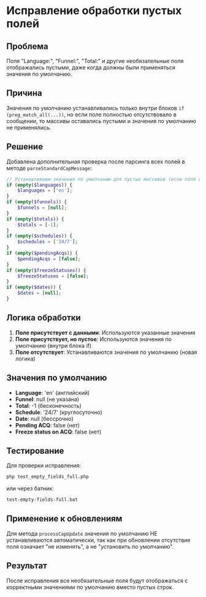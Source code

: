 # Исправление обработки пустых полей

## Проблема
Поля "Language:", "Funnel:", "Total:" и другие необязательные поля отображались пустыми, даже когда должны были применяться значения по умолчанию.

## Причина
Значения по умолчанию устанавливались только внутри блоков `if (preg_match_all(...))`, но если поле полностью отсутствовало в сообщении, то массивы оставались пустыми и значения по умолчанию не применялись.

## Решение
Добавлена дополнительная проверка после парсинга всех полей в методе `parseStandardCapMessage`:

```php
// Устанавливаем значения по умолчанию для пустых массивов (если поля отсутствуют)
if (empty($languages)) {
    $languages = ['en'];
}
if (empty($funnels)) {
    $funnels = [null];
}
if (empty($totals)) {
    $totals = [-1];
}
if (empty($schedules)) {
    $schedules = ['24/7'];
}
if (empty($pendingAcqs)) {
    $pendingAcqs = [false];
}
if (empty($freezeStatuses)) {
    $freezeStatuses = [false];
}
if (empty($dates)) {
    $dates = [null];
}
```

## Логика обработки
1. **Поле присутствует с данными**: Используются указанные значения
2. **Поле присутствует, но пустое**: Используются значения по умолчанию (внутри блока if)
3. **Поле отсутствует**: Устанавливаются значения по умолчанию (новая логика)

## Значения по умолчанию
- **Language**: 'en' (английский)
- **Funnel**: null (не указана)
- **Total**: -1 (бесконечность)
- **Schedule**: '24/7' (круглосуточно)
- **Date**: null (бессрочно)
- **Pending ACQ**: false (нет)
- **Freeze status on ACQ**: false (нет)

## Тестирование
Для проверки исправления:
```bash
php test_empty_fields_full.php
```

или через батник:
```bash
test-empty-fields-full.bat
```

## Применение к обновлениям
Для метода `processCapUpdate` значения по умолчанию НЕ устанавливаются автоматически, так как при обновлении отсутствие поля означает "не изменять", а не "установить по умолчанию".

## Результат
После исправления все необязательные поля будут отображаться с корректными значениями по умолчанию вместо пустых строк. 